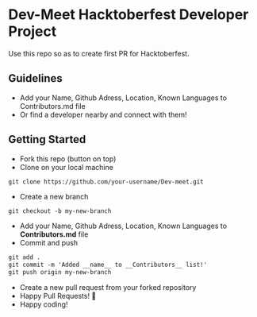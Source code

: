 # Dev-Meet Hacktoberfest Developer Project

Use this repo so as to create first PR for Hacktoberfest.

## Guidelines

- Add your Name, Github Adress, Location, Known Languages to Contributors.md file 
- Or find a developer nearby and connect with them!

## Getting Started

- Fork this repo (button on top)
- Clone on your local machine

```terminal
git clone https://github.com/your-username/Dev-meet.git
```

- Create a new branch

```markdown
git checkout -b my-new-branch
```
- Add your Name, Github Adress, Location, Known Languages to __Contributors.md__ file
- Commit and push

```markdown
git add .
git commit -m 'Added __name__ to __Contributors__ list!'
git push origin my-new-branch
```

- Create a new pull request from your forked repository
- Happy Pull Requests! 🎃
- Happy coding!
